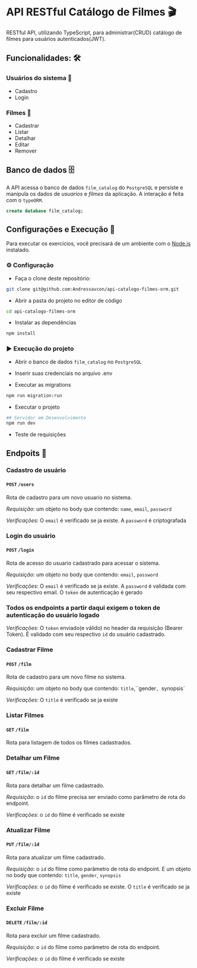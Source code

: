 # API RESTful Catálogo de Filmes 🎬

RESTful API, utilizando TypeScript, para administrar(CRUD) catálogo de filmes para usuários autenticados(JWT).

## Funcionalidades: 🛠️

### Usuários do sistema 👤

- Cadastro
- Login

### Filmes 🎥

- Cadastrar
- Listar
- Detalhar
- Editar
- Remover

## Banco de dados 🗄️

A API acessa o banco de dados `film_catalog` do `PostgreSQL` e persiste e manipula os dados de _usuarios_ e _filmes_ da aplicação. A interação é feita com o `typeORM`.

```sql
create database film_catalog;
```

## Configurações e Execução 🚀

Para executar os exercícios, você precisará de um ambiente com o [Node.js](https://nodejs.org/) instalado.

### ⚙️ Configuração

- Faça o clone deste repositório:

```bash
git clone git@github.com:Andressavcon/api-catalogo-filmes-orm.git
```

- Abrir a pasta do projeto no editor de código

```bash
cd api-catalogo-filmes-orm
```

- Instalar as dependências

```bash
npm install
```

### ▶️ Execução do projeto

- Abrir o banco de dados `film_catalog` no `PostgreSQL`

- Inserir suas credenciais no arquivo .env

- Executar as migrations

```bash
npm run migration:run
```

- Executar o projeto

```bash
## Servidor em Desenvolvimento
npm run dev
```

- Teste de requisições

 <Insomnia>

## Endpoits 📝

### **Cadastro de usuário**

#### `POST` `/users`

Rota de cadastro para um novo usuario no sistema.

_Requisição_: um objeto no body que contendo: `name`, `email`, `password`

_Verificações_: O `email` é verificado se ja existe. A `password` é criptografada

### **Login do usuário**

#### `POST` `/login`

Rota de acesso do usuario cadastrado para acessar o sistema.

_Requisição_: um objeto no body que contendo: `email`, `password`

_Verificações_: O `email` é verificado se ja existe. A `password` é validada com seu respectivo email. O `token` de autenticação é gerado

### Todos os endpoints a partir daqui exigem o token de autenticação do usuário logado

_Verificações_: O `token` enviado(e válido) no header da requisição (Bearer Token). É validado com seu respectivo `id` do usuário cadastrado.

### **Cadastrar Filme**

#### `POST` `/film`

Rota de cadastro para um novo filme no sistema.

_Requisição_: um objeto no body que contendo: `title`,``gender`, `synopsis`

_Verificações_: O `title` é verificado se ja existe

### **Listar Filmes**

#### `GET` `/film`

Rota para listagem de todos os filmes cadastrados.

### **Detalhar um Filme**

#### `GET` `/film/:id`

Rota para detalhar um filme cadastrado.

_Requisição_: o `id` do filme precisa ser enviado como parâmetro de rota do endpoint.

_Verificações_: o `id` do filme é verificado se existe

### **Atualizar Filme**

#### `PUT` `/film/:id`

Rota para atualizar um filme cadastrado.

_Requisição_: o `id` do filme como parâmetro de rota do endpoint. E um objeto no body que contendo: `title`, `gender`, `synopsis`

_Verificações_: o `id` do filme é verificado se existe. O `title` é verificado se ja existe

### **Excluir Filme**

#### `DELETE` `/film/:id`

Rota para excluir um filme cadastrado.

_Requisição_: o `id` do filme como parâmetro de rota do endpoint.

_Verificações_: o `id` do filme é verificado se existe
